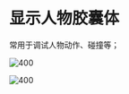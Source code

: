 # 显示人物胶囊体

常用于调试人物动作、碰撞等；

![400](https://pic-1315225359.cos.ap-shanghai.myqcloud.com/20240317161637.png)

![400](https://pic-1315225359.cos.ap-shanghai.myqcloud.com/20240317161717.png)
